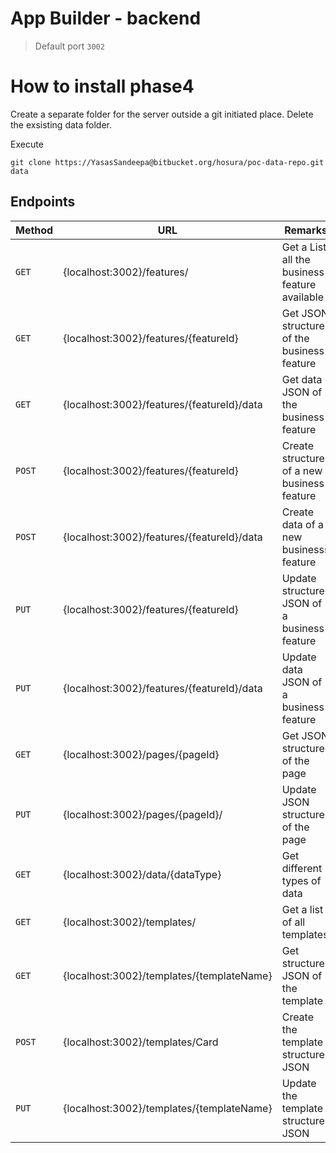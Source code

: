 # App Builder - backend

> Default port `3002`

# How to install phase4

Create a separate folder for the server outside a git initiated place.
Delete the exsisting data folder.

Execute

`git clone https://YasasSandeepa@bitbucket.org/hosura/poc-data-repo.git data`

## Endpoints

| Method | URL                                        | Remarks                                       | Example                                         |
| ------ | ------------------------------------------ | --------------------------------------------- | ----------------------------------------------- |
| `GET`  | {localhost:3002}/features/                 | Get a List all the business feature available | http://localhost:3002/features                  |
| `GET`  | {localhost:3002}/features/{featureId}      | Get JSON structure of the business feature    | http://localhost:3002/features/MarketWatch      |
| `GET`  | {localhost:3002}/features/{featureId}/data | Get data JSON of the business feature         | http://localhost:3002/features/MarketWatch/data |
| `POST` | {localhost:3002}/features/{featureId}      | Create structure of a new business feature    | http://localhost:3002/features/MarketWatch      |
| `POST` | {localhost:3002}/features/{featureId}/data | Create data of a new businesss feature        | http://localhost:3002/feautres/MarketWatch/data |
| `PUT`  | {localhost:3002}/features/{featureId}      | Update structure JSON of a business feature   | http://localhost:3002/features/MarketWatch      |
| `PUT`  | {localhost:3002}/features/{featureId}/data | Update data JSON of a business feature        | http://localhost:3002/features/MarketWatch/data |
| `GET`  | {localhost:3002}/pages/{pageId}            | Get JSON structure of the page                | http://localhost:3002/pages/p001                |
| `PUT`  | {localhost:3002}/pages/{pageId}/           | Update JSON structure of the page             | http://localhost:3002/pages/p001                |
| `GET`  | {localhost:3002}/data/{dataType}           | Get different types of data                   | http://localhost:3002/data/symbolData           |
| `GET`  | {localhost:3002}/templates/                | Get a list of all templates                   | http://localhost:3002/templates/                |
| `GET`  | {localhost:3002}/templates/{templateName}  | Get structure JSON of the template            | http://localhost:3002/templates/Card            |
| `POST` | {localhost:3002}/templates/Card            | Create the template structure JSON            | http://localhost:3002/templates/Card            |
| `PUT`  | {localhost:3002}/templates/{templateName}  | Update the template structure JSON            | http://localhost:3002/templates/Card            |
